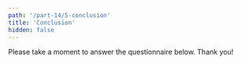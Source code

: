 ```yaml
---
path: '/part-14/5-conclusion'
title: 'Conclusion'
hidden: false
---
```


<!-- TODO: koko kurssin recap -->

Please take a moment to answer the questionnaire below. Thank you!

<quiz id="b9657f61-d150-549e-8720-2ef0163f72bc"></quiz>